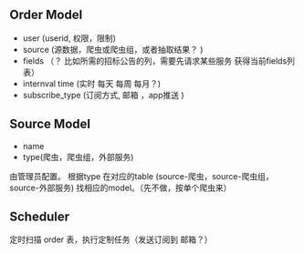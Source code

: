 ## Order Model

- user (userid, 权限，限制)
- source (源数据，爬虫或爬虫组，或者抽取结果？ )
- fields （？ 比如所需的招标公告的列，需要先请求某些服务 获得当前fields列表）
- internval time (实时 每天 每周 每月？)
- subscribe_type (订阅方式, 邮箱 ，app推送 )

## Source Model

- name
- type(爬虫，爬虫组，外部服务)

由管理员配置。
根据type 在对应的table (source-爬虫，source-爬虫组，source-外部服务) 找相应的model。（先不做，按单个爬虫来）


## Scheduler 

定时扫描 order 表，执行定制任务（发送订阅到 邮箱？）